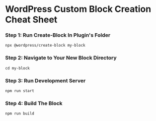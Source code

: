 # WordPress Custom Block Creation Cheat Sheet

### Step 1: Run Create-Block In Plugin's Folder
```
npx @wordpress/create-block my-block
```
### Step 2: Navigate to Your New Block Directory
```
cd my-block
```
### Step 3: Run Development Server
```
npm run start
```
### Step 4: Build The Block 
```
npm run build
```
